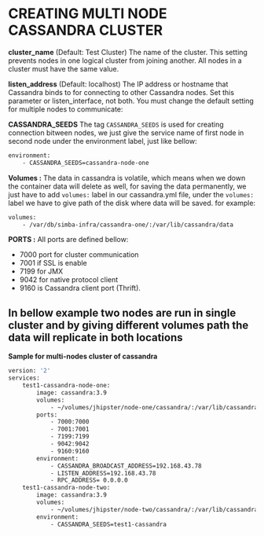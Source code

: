# CREATING MULTI NODE CASSANDRA CLUSTER

**cluster_name**
(Default: Test Cluster) The name of the cluster. This setting prevents nodes in one logical cluster from joining another. All nodes in a cluster must have the same value.

**listen_address**
(Default: localhost) The IP address or hostname that Cassandra binds to for connecting to other Cassandra nodes. Set this parameter or listen_interface, not both. You must change the default setting for multiple nodes to communicate:


**CASSANDRA_SEEDS**
The tag `CASSANDRA_SEEDS` is used for creating connection bitween nodes, we just give the service name of first node in second node under the environment label, just like bellow:

```bash
environment:
    - CASSANDRA_SEEDS=cassandra-node-one
```

**Volumes :**
The data in cassandra is volatile, which means when we down the container data will delete as well, for saving the data permanently, we just have to add `volumes:` label in our cassandra.yml file, under the `volumes:` label we have to give path of the disk where data will be saved. for example:

```bash
volumes:
    - /var/db/simba-infra/cassandra-one/:/var/lib/cassandra/data
```

**PORTS :** All ports are defined bellow:

* 7000 port for cluster communication
* 7001 if SSL is enable
* 7199 for JMX
* 9042 for native protocol client
* 9160 is Cassandra client port (Thrift).

## In bellow example two nodes are run in single cluster and by giving different volumes path the data will replicate in both locations

**Sample for multi-nodes cluster of cassandra**

```bash
version: '2'
services:
    test1-cassandra-node-one:
        image: cassandra:3.9
        volumes:
            - ~/volumes/jhipster/node-one/cassandra/:/var/lib/cassandra/data
        ports:
            - 7000:7000
            - 7001:7001
            - 7199:7199
            - 9042:9042
            - 9160:9160
        environment:
            - CASSANDRA_BROADCAST_ADDRESS=192.168.43.78
            - LISTEN_ADDRESS=192.168.43.78
            - RPC_ADDRESS= 0.0.0.0
    test1-cassandra-node-two:
        image: cassandra:3.9
        volumes:
            - ~/volumes/jhipster/node-two/cassandra/:/var/lib/cassandra/data
        environment:
            - CASSANDRA_SEEDS=test1-cassandra
```
